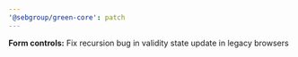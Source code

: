 ```yaml
---
'@sebgroup/green-core': patch
---
```


**Form controls:** Fix recursion bug in validity state update in legacy browsers
